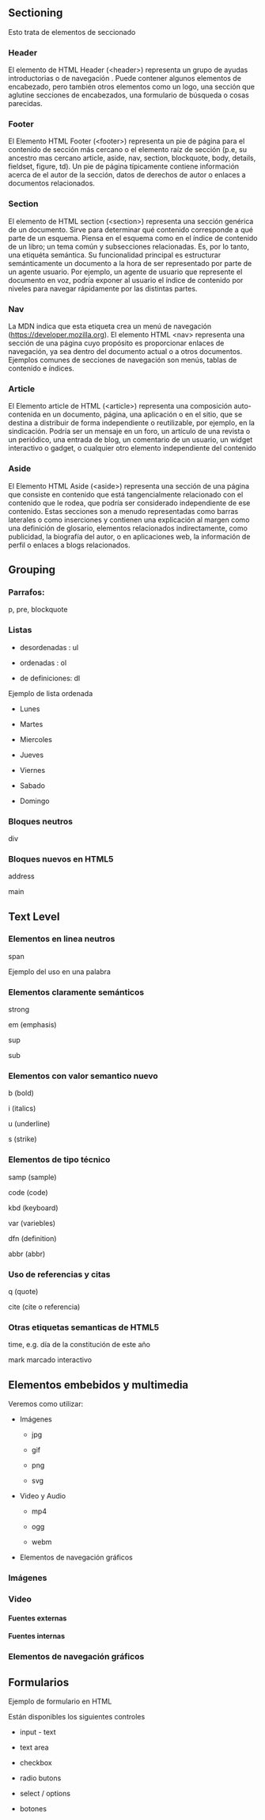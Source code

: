 ## Sectioning 

Esto trata de elementos de seccionado 

 

### Header 

El elemento de HTML Header (&lt;header&gt;) representa un grupo de ayudas introductorias o de navegación . Puede contener algunos elementos de encabezado, pero también otros elementos como un logo, una sección que aglutine secciones de encabezados, una formulario de búsqueda o cosas parecidas. 

 

### Footer 

El Elemento HTML Footer (&lt;footer&gt;) representa un pie de página para el contenido de sección más cercano o el elemento raíz de sección (p.e, su ancestro mas cercano article, aside, nav, section, blockquote, body, details, fieldset, figure, td). Un pie de página típicamente contiene información acerca de el autor de la sección, datos de derechos de autor o enlaces a documentos relacionados. 

 

### Section 

El elemento de HTML section (&lt;section&gt;) representa una sección genérica de un documento. Sirve para determinar qué contenido corresponde a qué parte de un esquema. Piensa en el esquema como en el índice de contenido de un libro; un tema común y subsecciones relacionadas. Es, por lo tanto, una etiquéta semántica. Su funcionalidad principal es estructurar semánticamente un documento a la hora de ser representado por parte de un agente usuario. Por ejemplo, un agente de usuario que represente el documento en voz, podría exponer al usuario el índice de contenido por niveles para navegar rápidamente por las distintas partes. 

 

### Nav 

La MDN indica que esta etiqueta crea un menú de navegación (https://developer.mozilla.org). 
El elemento HTML &lt;nav&gt; representa una sección de una página cuyo propósito es proporcionar enlaces de navegación, ya sea dentro del documento actual o a otros documentos. Ejemplos comunes de secciones de navegación son menús, tablas de contenido e índices. 
 

### Article 

El Elemento article de HTML (&lt;article&gt;) representa una composición auto-contenida en un documento, página, una aplicación o en el sitio, que se destina a distribuir de forma independiente o reutilizable, por ejemplo, en la sindicación. Podría ser un mensaje en un foro, un artículo de una revista o un periódico, una entrada de blog, un comentario de un usuario, un widget interactivo o gadget, o cualquier otro elemento independiente del contenido 

 

### Aside 

El Elemento HTML Aside (&lt;aside&gt;) representa una sección de una página que consiste en contenido que está tangencialmente relacionado con el contenido que le rodea, que podría ser considerado independiente de ese contenido. Estas secciones son a menudo representadas como barras laterales o como inserciones y contienen una explicación al margen como una definición de glosario, elementos relacionados indirectamente, como publicidad, la biografía del autor, o en aplicaciones web, la información de perfil o enlaces a blogs relacionados. 

 

## Grouping 

 

### Parrafos:  

p, pre, blockquote 

                             

### Listas 

- desordenadas : ul 

- ordenadas : ol 

- de definiciones: dl 

 

Ejemplo de lista ordenada 

- Lunes 

- Martes 

- Miercoles 

- Jueves 

- Viernes 

- Sabado 

- Domingo 

 

### Bloques neutros 

div 

 

### Bloques nuevos en HTML5 

address 

main 

 

## Text Level 

 

### Elementos en linea neutros 

span 

Ejemplo del uso en una palabra 

 

### Elementos claramente semánticos 

strong 

em (emphasis) 

sup 

sub 

 

### Elementos con valor semantico nuevo 

b (bold) 

i (italics) 

u (underline) 

s (strike) 

 

### Elementos de tipo técnico 

samp (sample) 

code (code) 

kbd (keyboard) 

var (variebles) 

dfn (definition) 

abbr (abbr) 

 

### Uso de referencias y citas 

q (quote) 

cite (cite o referencia) 

 

### Otras etiquetas semanticas de HTML5 

time, e.g. día de la constitución de este año 

mark marcado interactivo 

 

## Elementos embebidos y multimedia 

Veremos como utilizar: 

 

- Imágenes 

    - jpg 

    - gif 

    - png 

    - svg 

- Video y Audio 

    - mp4 

    - ogg 

    - webm 

- Elementos de navegación gráficos 

 

### Imágenes 

 

### Video 

#### Fuentes externas 

#### Fuentes internas 

 

### Elementos de navegación gráficos 

 

## Formularios 

Ejemplo de formulario en HTML 

 

Están disponibles los siguientes controles 

- input - text 

- text area 

- checkbox 

- radio butons 

- select / options 

- botones 